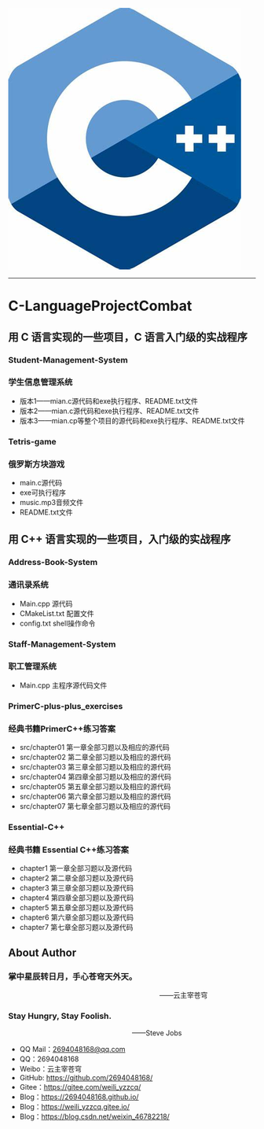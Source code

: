 ![CPlusPlus Logo](./Logo.jpg)

--------------------------------------------------------------------------------
# C-LanguageProjectCombat

## 用 C 语言实现的一些项目，C 语言入门级的实战程序

### Student-Management-System
### 学生信息管理系统
* 版本1——mian.c源代码和exe执行程序、README.txt文件
* 版本2——mian.c源代码和exe执行程序、README.txt文件
* 版本3——mian.cp等整个项目的源代码和exe执行程序、README.txt文件

### Tetris-game
### 俄罗斯方块游戏
* main.c源代码
* exe可执行程序
* music.mp3音频文件
* README.txt文件


## 用 C++ 语言实现的一些项目，入门级的实战程序

### Address-Book-System
### 通讯录系统
* Main.cpp 源代码
* CMakeList.txt 配置文件
* config.txt shell操作命令

### Staff-Management-System
### 职工管理系统
* Main.cpp 主程序源代码文件

### PrimerC-plus-plus_exercises
### 经典书籍PrimerC++练习答案
* src/chapter01 第一章全部习题以及相应的源代码
* src/chapter02 第二章全部习题以及相应的源代码
* src/chapter03 第三章全部习题以及相应的源代码
* src/chapter04 第四章全部习题以及相应的源代码
* src/chapter05 第五章全部习题以及相应的源代码
* src/chapter06 第六章全部习题以及相应的源代码
* src/chapter07 第七章全部习题以及相应的源代码

### Essential-C++
### 经典书籍 Essential C++练习答案
* chapter1 第一章全部习题以及源代码
* chapter2 第二章全部习题以及源代码
* chapter3 第三章全部习题以及源代码
* chapter4 第四章全部习题以及源代码
* chapter5 第五章全部习题以及源代码
* chapter6 第六章全部习题以及源代码
* chapter7 第七章全部习题以及源代码



## About Author

### 掌中星辰转日月，手心苍穹天外天。
&emsp;&emsp;&emsp;&emsp;&emsp;&emsp;&emsp;&emsp;&emsp;&emsp;&emsp;&emsp;&emsp;&emsp;&emsp;&emsp;&emsp;&emsp;&emsp;&emsp;&emsp;&emsp;——云主宰苍穹

### Stay Hungry, Stay Foolish.
&emsp;&emsp;&emsp;&emsp;&emsp;&emsp;&emsp;&emsp;&emsp;&emsp;&emsp;&emsp;&emsp;&emsp;&emsp;&emsp;&emsp;&emsp;——Steve Jobs

- QQ Mail：2694048168@qq.com
- QQ：2694048168
- Weibo：云主宰苍穹
- GitHub: https://github.com/2694048168/
- Gitee：https://gitee.com/weili_yzzcq/
- Blog：https://2694048168.github.io/
- Blog：https://weili_yzzcq.gitee.io/ 
- Blog：https://blog.csdn.net/weixin_46782218/

